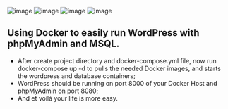 ![image]({https://img.shields.io/badge/Docker-2CA5E0?style=for-the-badge&logo=docker&logoColor=white}) ![image]({https://img.shields.io/badge/PHP-777BB4?style=for-the-badge&logo=php&logoColor=white}) ![image]({https://img.shields.io/badge/Wordpress-21759B?style=for-the-badge&logo=wordpress&logoColor=white}) ![image]({https://img.shields.io/badge/MySQL-005C84?style=for-the-badge&logo=mysql&logoColor=white})

## Using Docker to easily run WordPress with phpMyAdmin and MSQL.

- After create project directory and docker-compose.yml file, now run docker-compose up -d to pulls the needed Docker images, and starts the wordpress and database containers;
- WordPress should be running on port 8000 of your Docker Host and phpMyAdmin on port 8080;
- And et voilá your life is more easy.
